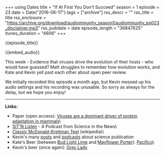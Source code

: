 +++
using Dates
title = "If At First You Don't Succeed"
season = 1
episode = 23
date = Date("2016-06-17")
tags = ["archive"]
rss_descr = ""
rss_title = title
rss_enclosure = "https://archive.org/download/audiommunity_season1/audiommunity_ep023_disclaimer.mp3"
rss_pubdate = date
episode_length = "36847625"
itunes_duration = "4606"
+++

{{episode_title}}

{{embed_audio}}

This week - Evidence that viruses drive the evolution of their hosts - who would have guessed? Matt struggles to remember how evolution works, and Kate and Kevin yell past each other about open peer review.

We initially recorded this episode a month ago, but Kevin messed up his audio settings and his recording was unusable. So sorry as always for the delay, but we hope you enjoy!

---

**Links:**

- Paper (open access): [Viruses are a dominant driver of protein adaptation in mammals](https://elifesciences.org/content/5/e12469)\
- [SIT'N Listen](http://sitn.hms.harvard.edu/category/podcast/) - A Podcast from Science in the News\
- [Classic McDonald-Kreitman Test](https://en.wikipedia.org/wiki/McDonald%E2%80%93Kreitman_test) (wikipedia)\
- Kevin's many [posts](http://scienceblogs.com/webeasties/2012/02/21/the-future-of-science-pub/) and [podcasts](http://emmunity.org/audiommunity/2015/4/22/kevin-minisode-whats-the-value) about science publication
- Kate's Beer (between [Bud Light Lime](https://youtu.be/KjN2BFf-AXs?t=2m43s) and [Mayflower Porter](http://www.beeradvocate.com/beer/profile/16105/41839/)): [Pacifico](http://www.discoverpacifico.com/)\
- Kevin's beer (once again): [Grey Lady](http://ciscobrewers.com/beer/the-grey-lady)
